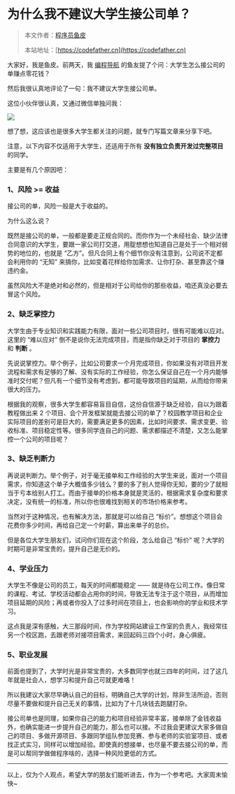 # 为什么我不建议大学生接公司单？

> 本文作者：[程序员鱼皮](https://yuyuanweb.feishu.cn/wiki/Abldw5WkjidySxkKxU2cQdAtnah)
>
> 本站地址：[https://codefather.cn](https://codefather.cn)

大家好，我是鱼皮。前两天，我 [编程导航](https://mp.weixin.qq.com/s/WFz9Yznw-0keNC1dbK6oKg) 的鱼友提了个问：大学生怎么接公司的单赚点零花钱？

然后我很认真地评论了一句：我不建议大学生接公司单。

这位小伙伴很认真，又通过微信单独问我：

![](https://pic.yupi.icu/1/image-20231202144641913.png)

想了想，这应该也是很多大学生都关注的问题，就专门写篇文章来分享下吧。

注意，以下内容不仅适用于大学生，还适用于所有 **没有独立负责开发过完整项目** 的同学。

主要是有几个原因吧：



### 1、风险 >= 收益

接公司的单，风险一般是大于收益的。

为什么这么说？

既然是接公司的单，一般都是要走正规合同的。而你作为一个未经社会、缺少法律合同意识的大学生，要跟一家公司打交道，用腚想想也知道自己是处于一个相对弱势的地位的，也就是 “乙方”。但凡合同上有个细节你没有注意到，公司说不定都会利用你的 “无知” 来搞你，比如变着花样给你加需求、让你打杂、甚至靠这个赚违约金。

虽然风险大不是绝对和必然的，但是相对于公司给你的那些收益，咱还真没必要去冒这个风险。



### 2、缺乏掌控力

大学生由于专业知识和实践能力有限，面对一些公司项目时，很有可能难以应对。这里的 “难以应对” 倒不是说你无法完成项目，而是指你缺乏对于项目的 **掌控力** 和 **判断** 。

先说说掌控力。举个例子，比如公司要求一个月完成项目，你如果没有对项目开发流程和需求有足够的了解、没有实际的工作经验，你怎么保证自己在一个月内能够准时交付呢？但凡有一个细节没有考虑到，都可能导致项目的延期，从而给你带来很大的压力。

根据我的观察，很多大学生都容易盲目自信，这份自信源于缺乏经验，自以为跟着教程做出来 2 个项目、会个开发框架就能去接公司的单了？校园教学项目和企业实际项目的差别可是巨大的，需要满足更多的因素，比如时间要求、需求变更、验收标准、项目稳定性等。很多同学连自己的问题、需求都描述不清楚，又怎么能掌控一个公司的项目呢？



### 3、缺乏判断力

再说说判断力。举个例子，对于毫无接单和工作经验的大学生来说，面对一个项目需求，你知道这个单子大概值多少钱么？要的多了别人觉得你无知，要的少了就相当于亏本给别人打工。而由于接单的价格本身就是灵活的，根据需求复杂度和要求决定，没有统一的标准，所以你也很难找到相关的市场价格来参考。

当然对于这种情况，也有解决方法，那就是可以给自己 “标价”。想想这个项目会花费你多少时间，再给自己定一个时薪，算出来单子的总价。

但是各位大学生朋友们，试问你们现在这个阶段，怎么给自己 “标价” 呢？大学的时期可是非常宝贵的，提升自己是无价的。



### 4、学业压力

大学生不像是公司的员工，每天的时间都能稳定 —— 就是待在公司工作。像日常的课程、考试、学校活动都会占用你的时间，导致无法专注于这个项目，从而增加项目延期的风险；再或者你投入了过多时间在项目上，也会影响你的学业和技术学习。

这点我是深有感触，大三那段时间，作为学校网站建设工作室的负责人，我经常往另一个校区跑，去跟老师对接项目需求，来回起码三四个小时，身心俱疲。



### 5、职业发展

前面也提到了，大学时光是非常宝贵的，大多数同学也就三四年的时间，过了这几年就是社会人，想学习和提升自己可就更难咯！

所以我建议大家尽早确认自己的目标，明确自己大学的计划，除非生活所迫，否则尽量不要做和提升自己无关的事情，比如为了十几块钱去跑腿打杂。

接公司单也是同理，如果你自己的能力和项目经验非常丰富，接单除了金钱收益外，也确实能进一步提升自己的能力，那么也可以接。不过我会更建议大家多做自己的项目、多做开源项目、多跟同学组队参加竞赛、参与老师的实验室项目、或者找正式实习，同样可以增加经验。即使真的想接单，也尽量不要去接公司的单，而是可以帮同学做做程序啥的，选择一种风险更低的方式。



---



以上，仅为个人观点，希望大学的朋友们能听进去，作为一个参考吧。大家周末愉快~

